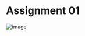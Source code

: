 # Assignment 01 
![image](https://github.com/user-attachments/assets/2262b492-3a2a-40da-8078-134bceac07c2)
